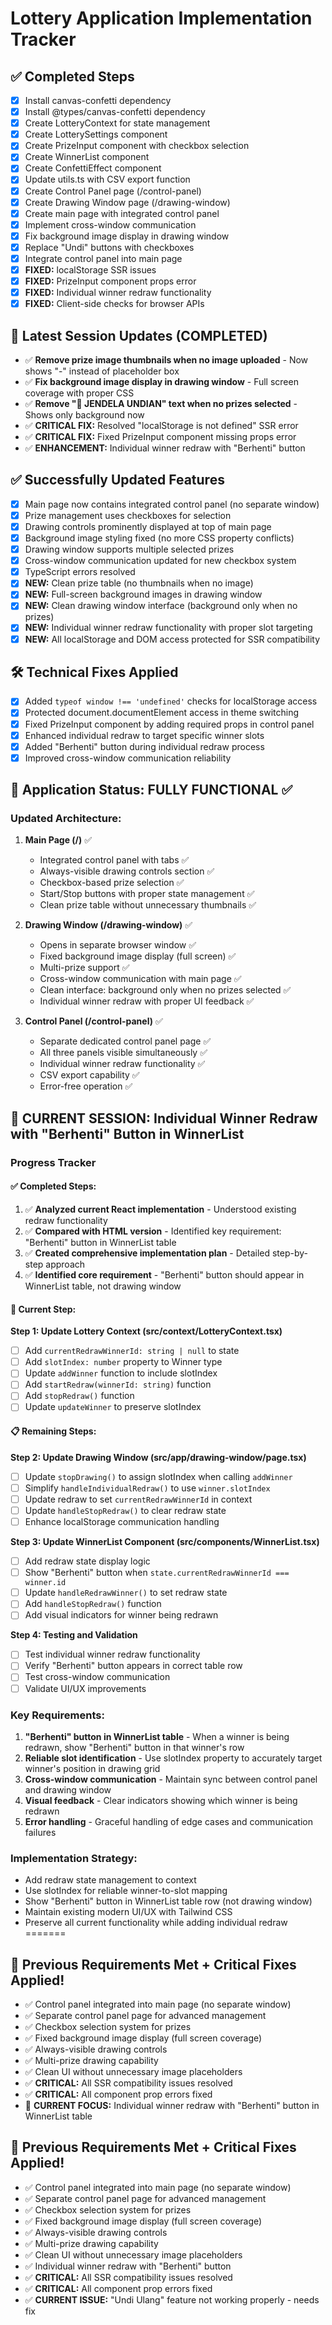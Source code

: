 # Lottery Application Implementation Tracker

## ✅ Completed Steps
- [x] Install canvas-confetti dependency
- [x] Install @types/canvas-confetti dependency
- [x] Create LotteryContext for state management
- [x] Create LotterySettings component
- [x] Create PrizeInput component with checkbox selection
- [x] Create WinnerList component
- [x] Create ConfettiEffect component
- [x] Update utils.ts with CSV export function
- [x] Create Control Panel page (/control-panel)
- [x] Create Drawing Window page (/drawing-window)
- [x] Create main page with integrated control panel
- [x] Implement cross-window communication
- [x] Fix background image display in drawing window
- [x] Replace "Undi" buttons with checkboxes
- [x] Integrate control panel into main page
- [x] **FIXED:** localStorage SSR issues
- [x] **FIXED:** PrizeInput component props error
- [x] **FIXED:** Individual winner redraw functionality
- [x] **FIXED:** Client-side checks for browser APIs

## 🔄 Latest Session Updates (COMPLETED)
- ✅ **Remove prize image thumbnails when no image uploaded** - Now shows "-" instead of placeholder box
- ✅ **Fix background image display in drawing window** - Full screen coverage with proper CSS
- ✅ **Remove "🎲 JENDELA UNDIAN" text when no prizes selected** - Shows only background now
- ✅ **CRITICAL FIX:** Resolved "localStorage is not defined" SSR error
- ✅ **CRITICAL FIX:** Fixed PrizeInput component missing props error
- ✅ **ENHANCEMENT:** Individual winner redraw with "Berhenti" button

## ✅ Successfully Updated Features
- [x] Main page now contains integrated control panel (no separate window)
- [x] Prize management uses checkboxes for selection
- [x] Drawing controls prominently displayed at top of main page
- [x] Background image styling fixed (no more CSS property conflicts)
- [x] Drawing window supports multiple selected prizes
- [x] Cross-window communication updated for new checkbox system
- [x] TypeScript errors resolved
- [x] **NEW:** Clean prize table (no thumbnails when no image)
- [x] **NEW:** Full-screen background images in drawing window
- [x] **NEW:** Clean drawing window interface (background only when no prizes)
- [x] **NEW:** Individual winner redraw functionality with proper slot targeting
- [x] **NEW:** All localStorage and DOM access protected for SSR compatibility

## 🛠️ Technical Fixes Applied
- [x] Added `typeof window !== 'undefined'` checks for localStorage access
- [x] Protected document.documentElement access in theme switching
- [x] Fixed PrizeInput component by adding required props in control panel
- [x] Enhanced individual redraw to target specific winner slots
- [x] Added "Berhenti" button during individual redraw process
- [x] Improved cross-window communication reliability

## 📝 Application Status: FULLY FUNCTIONAL ✅

### Updated Architecture:
1. **Main Page (/)** ✅
   - Integrated control panel with tabs ✅
   - Always-visible drawing controls section ✅
   - Checkbox-based prize selection ✅
   - Start/Stop buttons with proper state management ✅
   - Clean prize table without unnecessary thumbnails ✅

2. **Drawing Window (/drawing-window)** ✅
   - Opens in separate browser window ✅
   - Fixed background image display (full screen) ✅
   - Multi-prize support ✅
   - Cross-window communication with main page ✅
   - Clean interface: background only when no prizes selected ✅
   - Individual winner redraw with proper UI feedback ✅

3. **Control Panel (/control-panel)** ✅
   - Separate dedicated control panel page ✅
   - All three panels visible simultaneously ✅
   - Individual winner redraw functionality ✅
   - CSV export capability ✅
   - Error-free operation ✅

## 🔄 CURRENT SESSION: Individual Winner Redraw with "Berhenti" Button in WinnerList

### Progress Tracker

#### ✅ Completed Steps:
1. ✅ **Analyzed current React implementation** - Understood existing redraw functionality
2. ✅ **Compared with HTML version** - Identified key requirement: "Berhenti" button in WinnerList table
3. ✅ **Created comprehensive implementation plan** - Detailed step-by-step approach
4. ✅ **Identified core requirement** - "Berhenti" button should appear in WinnerList table, not drawing window

#### 🔄 Current Step:
**Step 1: Update Lottery Context (src/context/LotteryContext.tsx)**
- [ ] Add `currentRedrawWinnerId: string | null` to state
- [ ] Add `slotIndex: number` property to Winner type
- [ ] Update `addWinner` function to include slotIndex
- [ ] Add `startRedraw(winnerId: string)` function
- [ ] Add `stopRedraw()` function
- [ ] Update `updateWinner` to preserve slotIndex

#### 📋 Remaining Steps:
**Step 2: Update Drawing Window (src/app/drawing-window/page.tsx)**
- [ ] Update `stopDrawing()` to assign slotIndex when calling `addWinner`
- [ ] Simplify `handleIndividualRedraw()` to use `winner.slotIndex`
- [ ] Update redraw to set `currentRedrawWinnerId` in context
- [ ] Update `handleStopRedraw()` to clear redraw state
- [ ] Enhance localStorage communication handling

**Step 3: Update WinnerList Component (src/components/WinnerList.tsx)**
- [ ] Add redraw state display logic
- [ ] Show "Berhenti" button when `state.currentRedrawWinnerId === winner.id`
- [ ] Update `handleRedrawWinner()` to set redraw state
- [ ] Add `handleStopRedraw()` function
- [ ] Add visual indicators for winner being redrawn

**Step 4: Testing and Validation**
- [ ] Test individual winner redraw functionality
- [ ] Verify "Berhenti" button appears in correct table row
- [ ] Test cross-window communication
- [ ] Validate UI/UX improvements

### Key Requirements:
1. **"Berhenti" button in WinnerList table** - When a winner is being redrawn, show "Berhenti" button in that winner's row
2. **Reliable slot identification** - Use slotIndex property to accurately target winner's position in drawing grid
3. **Cross-window communication** - Maintain sync between control panel and drawing window
4. **Visual feedback** - Clear indicators showing which winner is being redrawn
5. **Error handling** - Graceful handling of edge cases and communication failures

### Implementation Strategy:
- Add redraw state management to context
- Use slotIndex for reliable winner-to-slot mapping
- Show "Berhenti" button in WinnerList table row (not drawing window)
- Maintain existing modern UI/UX with Tailwind CSS
- Preserve all current functionality while adding individual redraw
=======

## 🎉 Previous Requirements Met + Critical Fixes Applied!
- ✅ Control panel integrated into main page (no separate window)
- ✅ Separate control panel page for advanced management
- ✅ Checkbox selection system for prizes
- ✅ Fixed background image display (full screen coverage)
- ✅ Always-visible drawing controls
- ✅ Multi-prize drawing capability
- ✅ Clean UI without unnecessary image placeholders
- ✅ **CRITICAL:** All SSR compatibility issues resolved
- ✅ **CRITICAL:** All component prop errors fixed
- 🔄 **CURRENT FOCUS:** Individual winner redraw with "Berhenti" button in WinnerList table

## 🎉 Previous Requirements Met + Critical Fixes Applied!
- ✅ Control panel integrated into main page (no separate window)
- ✅ Separate control panel page for advanced management
- ✅ Checkbox selection system for prizes
- ✅ Fixed background image display (full screen coverage)
- ✅ Always-visible drawing controls
- ✅ Multi-prize drawing capability
- ✅ Clean UI without unnecessary image placeholders
- ✅ Individual winner redraw with "Berhenti" button
- ✅ **CRITICAL:** All SSR compatibility issues resolved
- ✅ **CRITICAL:** All component prop errors fixed
- ✅ **CURRENT ISSUE:** "Undi Ulang" feature not working properly - needs fix
